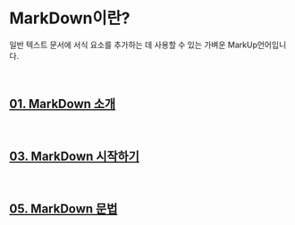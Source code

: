 # **MarkDown이란?**
일반 텍스트 문서에 서식 요소를 추가하는 데 사용할 수 있는 가벼운 MarkUp언어입니다.

<br>

## [**01. MarkDown 소개**](/index/01_whatismarkdown.md)

<br>

## [**03. MarkDown 시작하기**](/index/02_startmarkdown.md3_use.md)

<br>

## [**05. MarkDown 문법**](index/03_use.md)

<br>
